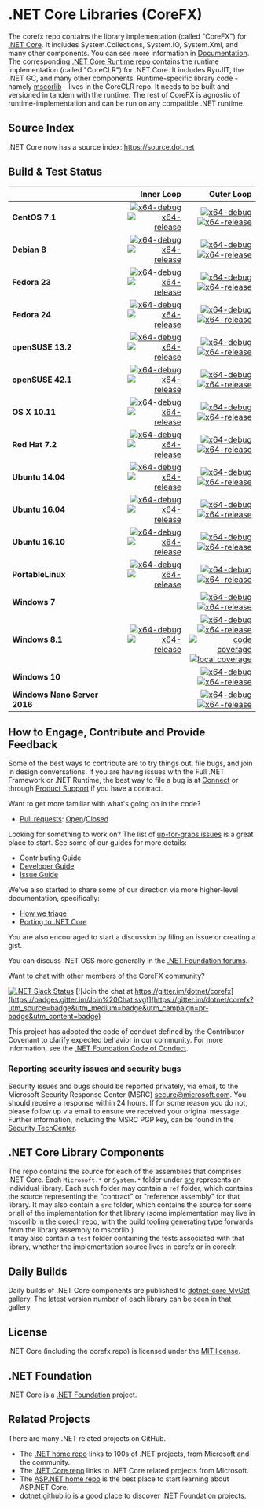# .NET Core Libraries (CoreFX)

The corefx repo contains the library implementation (called "CoreFX") for [.NET Core](http://github.com/dotnet/core). It includes System.Collections, System.IO, System.Xml, and many other components. You can see more information in [Documentation](Documentation/README.md). The corresponding [.NET Core Runtime repo](https://github.com/dotnet/coreclr) contains the runtime implementation (called "CoreCLR") for .NET Core. It includes RyuJIT, the .NET GC, and many other components. Runtime-specific library code - namely [mscorlib][mscorlib] - lives in the CoreCLR repo. It needs to be built and versioned in tandem with the runtime. The rest of CoreFX is agnostic of runtime-implementation and can be run on any compatible .NET runtime.

[mscorlib]: https://github.com/dotnet/coreclr/tree/master/src/mscorlib

## Source Index

.NET Core now has a source index: https://source.dot.net

## Build & Test Status

| | Inner Loop | Outer Loop |
|:---|------:|--------:|
|**CentOS 7.1**|[![x64-debug](https://img.shields.io/jenkins/s/https/ci.dot.net/job/dotnet_corefx/job/master/job/centos7.1_debug.svg?label=x64-debug)](https://ci.dot.net/job/dotnet_corefx/job/master/job/centos7.1_debug)<br>[![x64-release](https://img.shields.io/jenkins/s/https/ci.dot.net/job/dotnet_corefx/job/master/job/centos7.1_release.svg?label=x64-release)](https://ci.dot.net/job/dotnet_corefx/job/master/job/centos7.1_release)|[![x64-debug](https://img.shields.io/jenkins/s/https/ci.dot.net/job/dotnet_corefx/job/master/job/outerloop_centos7.1_debug.svg?label=x64-debug)](https://ci.dot.net/job/dotnet_corefx/job/master/job/outerloop_centos7.1_debug/)<br/>[![x64-release](https://img.shields.io/jenkins/s/https/ci.dot.net/job/dotnet_corefx/job/master/job/outerloop_centos7.1_release.svg?label=x64-release)](https://ci.dot.net/job/dotnet_corefx/job/master/job/outerloop_centos7.1_release/)|
|**Debian 8**|[![x64-debug](https://img.shields.io/jenkins/s/https/ci.dot.net/job/dotnet_corefx/job/master/job/debian8.4_debug.svg?label=x64-debug)](https://ci.dot.net/job/dotnet_corefx/job/master/job/debian8.4_debug)<br>[![x64-release](https://img.shields.io/jenkins/s/https/ci.dot.net/job/dotnet_corefx/job/master/job/debian8.4_release.svg?label=x64-release)](https://ci.dot.net/job/dotnet_corefx/job/master/job/debian8.4_release)|[![x64-debug](https://img.shields.io/jenkins/s/https/ci.dot.net/job/dotnet_corefx/job/master/job/debian8.4_debug.svg?label=x64-debug)](https://ci.dot.net/job/dotnet_corefx/job/master/job/debian8.4_debug)<br>[![x64-release](https://img.shields.io/jenkins/s/https/ci.dot.net/job/dotnet_corefx/job/master/job/debian8.4_release.svg?label=x64-release)](https://ci.dot.net/job/dotnet_corefx/job/master/job/debian8.4_release)|
|**Fedora 23**|[![x64-debug](https://img.shields.io/jenkins/s/https/ci.dot.net/job/dotnet_corefx/job/master/job/fedora23_debug.svg?label=x64-debug)](https://ci.dot.net/job/dotnet_corefx/job/master/job/fedora23_debug)<br>[![x64-release](https://img.shields.io/jenkins/s/https/ci.dot.net/job/dotnet_corefx/job/master/job/fedora23_release.svg?label=x64-release)](https://ci.dot.net/job/dotnet_corefx/job/master/job/fedora23_release)|[![x64-debug](https://img.shields.io/jenkins/s/https/ci.dot.net/job/dotnet_corefx/job/master/job/outerloop_fedora23_debug.svg?label=x64-debug)](https://ci.dot.net/job/dotnet_corefx/job/master/job/outerloop_fedora23_debug/)<br/>[![x64-release](https://img.shields.io/jenkins/s/https/ci.dot.net/job/dotnet_corefx/job/master/job/outerloop_fedora23_release.svg?label=x64-release)](https://ci.dot.net/job/dotnet_corefx/job/master/job/outerloop_fedora23_release/)|
|**Fedora 24**|[![x64-debug](https://img.shields.io/jenkins/s/https/ci.dot.net/job/dotnet_corefx/job/master/job/fedora24_debug.svg?label=x64-debug)](https://ci.dot.net/job/dotnet_corefx/job/master/job/fedora24_debug)<br>[![x64-release](https://img.shields.io/jenkins/s/https/ci.dot.net/job/dotnet_corefx/job/master/job/fedora24_release.svg?label=x64-release)](https://ci.dot.net/job/dotnet_corefx/job/master/job/fedora24_release)|[![x64-debug](https://img.shields.io/jenkins/s/https/ci.dot.net/job/dotnet_corefx/job/master/job/outerloop_fedora24_debug.svg?label=x64-debug)](https://ci.dot.net/job/dotnet_corefx/job/master/job/outerloop_fedora24_debug/)<br/>[![x64-release](https://img.shields.io/jenkins/s/https/ci.dot.net/job/dotnet_corefx/job/master/job/outerloop_fedora24_release.svg?label=x64-release)](https://ci.dot.net/job/dotnet_corefx/job/master/job/outerloop_fedora24_release/)|
|**openSUSE 13.2**|[![x64-debug](https://img.shields.io/jenkins/s/https/ci.dot.net/job/dotnet_corefx/job/master/job/opensuse13.2_debug.svg?label=x64-debug)](https://ci.dot.net/job/dotnet_corefx/job/master/job/opensuse13.2_debug)<br>[![x64-release](https://img.shields.io/jenkins/s/https/ci.dot.net/job/dotnet_corefx/job/master/job/opensuse13.2_release.svg?label=x64-release)](https://ci.dot.net/job/dotnet_corefx/job/master/job/opensuse13.2_release)|[![x64-debug](https://img.shields.io/jenkins/s/https/ci.dot.net/job/dotnet_corefx/job/master/job/outerloop_opensuse13.2_debug.svg?label=x64-debug)](https://ci.dot.net/job/dotnet_corefx/job/master/job/outerloop_opensuse13.2_debug/)<br/>[![x64-release](https://img.shields.io/jenkins/s/https/ci.dot.net/job/dotnet_corefx/job/master/job/outerloop_opensuse13.2_release.svg?label=x64-release)](https://ci.dot.net/job/dotnet_corefx/job/master/job/outerloop_opensuse13.2_release/)|
|**openSUSE 42.1**|[![x64-debug](https://img.shields.io/jenkins/s/https/ci.dot.net/job/dotnet_corefx/job/master/job/opensuse42.1_debug.svg?label=x64-debug)](https://ci.dot.net/job/dotnet_corefx/job/master/job/opensuse42.1_debug)<br>[![x64-release](https://img.shields.io/jenkins/s/https/ci.dot.net/job/dotnet_corefx/job/master/job/opensuse42.1_release.svg?label=x64-release)](https://ci.dot.net/job/dotnet_corefx/job/master/job/opensuse42.1_release)|[![x64-debug](https://img.shields.io/jenkins/s/https/ci.dot.net/job/dotnet_corefx/job/master/job/outerloop_opensuse42.1_debug.svg?label=x64-debug)](https://ci.dot.net/job/dotnet_corefx/job/master/job/outerloop_opensuse42.1_debug/)<br/>[![x64-release](https://img.shields.io/jenkins/s/https/ci.dot.net/job/dotnet_corefx/job/master/job/outerloop_opensuse42.1_release.svg?label=x64-release)](https://ci.dot.net/job/dotnet_corefx/job/master/job/outerloop_opensuse42.1_release/)|
|**OS X 10.11**|[![x64-debug](https://img.shields.io/jenkins/s/https/ci.dot.net/job/dotnet_corefx/job/master/job/osx_debug.svg?label=x64-debug)](https://ci.dot.net/job/dotnet_corefx/job/master/job/osx_debug)<br>[![x64-release](https://img.shields.io/jenkins/s/https/ci.dot.net/job/dotnet_corefx/job/master/job/osx_release.svg?label=x64-release)](https://ci.dot.net/job/dotnet_corefx/job/master/job/osx_release)|[![x64-debug](https://img.shields.io/jenkins/s/https/ci.dot.net/job/dotnet_corefx/job/master/job/outerloop_osx_debug.svg?label=x64-debug)](https://ci.dot.net/job/dotnet_corefx/job/master/job/outerloop_osx_debug/)<br/>[![x64-release](https://img.shields.io/jenkins/s/https/ci.dot.net/job/dotnet_corefx/job/master/job/outerloop_osx_release.svg?label=x64-release)](https://ci.dot.net/job/dotnet_corefx/job/master/job/outerloop_osx_release/)|
|**Red Hat 7.2**|[![x64-debug](https://img.shields.io/jenkins/s/https/ci.dot.net/job/dotnet_corefx/job/master/job/rhel7.2_debug.svg?label=x64-debug)](https://ci.dot.net/job/dotnet_corefx/job/master/job/rhel7.2_debug)<br>[![x64-release](https://img.shields.io/jenkins/s/https/ci.dot.net/job/dotnet_corefx/job/master/job/rhel7.2_release.svg?label=x64-release)](https://ci.dot.net/job/dotnet_corefx/job/master/job/rhel7.2_release)|[![x64-debug](https://img.shields.io/jenkins/s/https/ci.dot.net/job/dotnet_corefx/job/master/job/outerloop_rhel7.2_debug.svg?label=x64-debug)](https://ci.dot.net/job/dotnet_corefx/job/master/job/outerloop_rhel7.2_debug/)<br/>[![x64-release](https://img.shields.io/jenkins/s/https/ci.dot.net/job/dotnet_corefx/job/master/job/outerloop_rhel7.2_release.svg?label=x64-release)](https://ci.dot.net/job/dotnet_corefx/job/master/job/outerloop_rhel7.2_release/)|
|**Ubuntu 14.04**|[![x64-debug](https://img.shields.io/jenkins/s/https/ci.dot.net/job/dotnet_corefx/job/master/job/ubuntu14.04_debug.svg?label=x64-debug)](https://ci.dot.net/job/dotnet_corefx/job/master/job/ubuntu14.04_debug/)<br>[![x64-release](https://img.shields.io/jenkins/s/https/ci.dot.net/job/dotnet_corefx/job/master/job/ubuntu14.04_release.svg?label=x64-release)](https://ci.dot.net/job/dotnet_corefx/job/master/job/ubuntu14.04_release)|[![x64-debug](https://img.shields.io/jenkins/s/https/ci.dot.net/job/dotnet_corefx/job/master/job/outerloop_ubuntu14.04_debug.svg?label=x64-debug)](https://ci.dot.net/job/dotnet_corefx/job/master/job/outerloop_ubuntu14.04_debug/)<br/>[![x64-release](https://img.shields.io/jenkins/s/https/ci.dot.net/job/dotnet_corefx/job/master/job/outerloop_ubuntu14.04_release.svg?label=x64-release)](https://ci.dot.net/job/dotnet_corefx/job/master/job/outerloop_ubuntu14.04_release/)|
|**Ubuntu 16.04**|[![x64-debug](https://img.shields.io/jenkins/s/https/ci.dot.net/job/dotnet_corefx/job/master/job/ubuntu16.04_debug.svg?label=x64-debug)](https://ci.dot.net/job/dotnet_corefx/job/master/job/ubuntu16.04_debug)<br>[![x64-release](https://img.shields.io/jenkins/s/https/ci.dot.net/job/dotnet_corefx/job/master/job/ubuntu16.04_release.svg?label=x64-release)](https://ci.dot.net/job/dotnet_corefx/job/master/job/ubuntu16.04_release)|[![x64-debug](https://img.shields.io/jenkins/s/https/ci.dot.net/job/dotnet_corefx/job/master/job/outerloop_ubuntu16.04_debug.svg?label=x64-debug)](https://ci.dot.net/job/dotnet_corefx/job/master/job/outerloop_ubuntu16.04_debug/)<br/>[![x64-release](https://img.shields.io/jenkins/s/https/ci.dot.net/job/dotnet_corefx/job/master/job/outerloop_ubuntu16.04_release.svg?label=x64-release)](https://ci.dot.net/job/dotnet_corefx/job/master/job/outerloop_ubuntu16.04_release/)|
|**Ubuntu 16.10**|[![x64-debug](https://img.shields.io/jenkins/s/https/ci.dot.net/job/dotnet_corefx/job/master/job/ubuntu16.10_debug.svg?label=x64-debug)](https://ci.dot.net/job/dotnet_corefx/job/master/job/ubuntu16.10_debug)<br>[![x64-release](https://img.shields.io/jenkins/s/https/ci.dot.net/job/dotnet_corefx/job/master/job/ubuntu16.10_release.svg?label=x64-release)](https://ci.dot.net/job/dotnet_corefx/job/master/job/ubuntu16.10_release)|[![x64-debug](https://img.shields.io/jenkins/s/https/ci.dot.net/job/dotnet_corefx/job/master/job/outerloop_ubuntu16.10_debug.svg?label=x64-debug)](https://ci.dot.net/job/dotnet_corefx/job/master/job/outerloop_ubuntu16.10_debug/)<br/>[![x64-release](https://img.shields.io/jenkins/s/https/ci.dot.net/job/dotnet_corefx/job/master/job/outerloop_ubuntu16.10_release.svg?label=x64-release)](https://ci.dot.net/job/dotnet_corefx/job/master/job/outerloop_ubuntu16.10_release/)|
|**PortableLinux**|[![x64-debug](https://img.shields.io/jenkins/s/https/ci.dot.net/job/dotnet_corefx/job/master/job/portablelinux_debug.svg?label=x64-debug)](https://ci.dot.net/job/dotnet_corefx/job/master/job/portablelinux_debug)<br>[![x64-release](https://img.shields.io/jenkins/s/https/ci.dot.net/job/dotnet_corefx/job/master/job/portablelinux_release.svg?label=x64-release)](https://ci.dot.net/job/dotnet_corefx/job/master/job/portablelinux_release)|[![x64-debug](https://img.shields.io/jenkins/s/https/ci.dot.net/job/dotnet_corefx/job/master/job/outerloop_portablelinux_debug.svg?label=x64-debug)](https://ci.dot.net/job/dotnet_corefx/job/master/job/outerloop_portablelinx_debug/)<br/>[![x64-release](https://img.shields.io/jenkins/s/https/ci.dot.net/job/dotnet_corefx/job/master/job/outerloop_portablelinux_release.svg?label=x64-release)](https://ci.dot.net/job/dotnet_corefx/job/master/job/outerloop_portablelinux_release/)|
|**Windows 7**||[![x64-debug](https://img.shields.io/jenkins/s/https/ci.dot.net/job/dotnet_corefx/job/master/job/outerloop_win7_debug.svg?label=x64-debug)](https://ci.dot.net/job/dotnet_corefx/job/master/job/outerloop_win7_debug)<br>[![x64-release](https://img.shields.io/jenkins/s/https/ci.dot.net/job/dotnet_corefx/job/master/job/outerloop_win7_release.svg?label=x64-release)](https://ci.dot.net/job/dotnet_corefx/job/master/job/outerloop_win7_release)|
|**Windows 8.1**|[![x64-debug](https://img.shields.io/jenkins/s/https/ci.dot.net/job/dotnet_corefx/job/master/job/windows_nt_debug.svg?label=x64-debug)](https://ci.dot.net/job/dotnet_corefx/job/master/job/windows_nt_debug)<br>[![x64-release](https://img.shields.io/jenkins/s/https/ci.dot.net/job/dotnet_corefx/job/master/job/windows_nt_release.svg?label=x64-release)](https://ci.dot.net/job/dotnet_corefx/job/master/job/windows_nt_release)|[![x64-debug](https://img.shields.io/jenkins/s/https/ci.dot.net/job/dotnet_corefx/job/master/job/outerloop_windows_nt_debug.svg?label=x64-debug)](https://ci.dot.net/job/dotnet_corefx/job/master/job/outerloop_windows_nt_debug)<br/>[![x64-release](https://img.shields.io/jenkins/s/https/ci.dot.net/job/dotnet_corefx/job/master/job/outerloop_windows_nt_release.svg?label=x64-release)](https://ci.dot.net/job/dotnet_corefx/job/master/job/outerloop_windows_nt_release)<br/>[![code coverage](https://img.shields.io/jenkins/s/https/ci.dot.net/job/dotnet_corefx/job/master/job/code_coverage_windows.svg?label=code%20coverage)](https://ci.dot.net/job/dotnet_corefx/job/master/job/code_coverage_windows/Code_Coverage_Report)<br>[![local coverage](https://img.shields.io/jenkins/s/https/ci.dot.net/job/dotnet_corefx/job/master/job/code_coverage_windows_local.svg?label=local%20code%20coverage)](https://ci.dot.net/job/dotnet_corefx/job/master/job/code_coverage_windows_local/Code_Coverage_Report)|
|**Windows 10**||[![x64-debug](https://img.shields.io/jenkins/s/https/ci.dot.net/job/dotnet_corefx/job/master/job/outerloop_win10_debug.svg?label=x64-debug)](https://ci.dot.net/job/dotnet_corefx/job/master/job/outerloop_win10_debug)<br>[![x64-release](https://img.shields.io/jenkins/s/https/ci.dot.net/job/dotnet_corefx/job/master/job/outerloop_win10_release.svg?label=x64-release)](https://ci.dot.net/job/dotnet_corefx/job/master/job/outerloop_win10_release)|
|**Windows Nano Server 2016**||[![x64-debug](https://img.shields.io/jenkins/s/https/ci.dot.net/job/dotnet_corefx/job/master/job/outerloop_winnano16_debug.svg?label=x64-debug)](https://ci.dot.net/job/dotnet_corefx/job/master/job/outerloop_winnano16_debug)<br>[![x64-release](https://img.shields.io/jenkins/s/https/ci.dot.net/job/dotnet_corefx/job/master/job/outerloop_winnano16_release.svg?label=x64-release)](https://ci.dot.net/job/dotnet_corefx/job/master/job/outerloop_winnano16_release)|

## How to Engage, Contribute and Provide Feedback

Some of the best ways to contribute are to try things out, file bugs, and join in design conversations. If you are having issues with the Full .NET Framework or .NET Runtime, the best way to file a bug is at [Connect](http://connect.microsoft.com/VisualStudio) or through [Product Support](https://support.microsoft.com/en-us/contactus?ws=support) if you have a contract.

Want to get more familiar with what's going on in the code?
* [Pull requests](https://github.com/dotnet/corefx/pulls): [Open](https://github.com/dotnet/corefx/pulls?q=is%3Aopen+is%3Apr)/[Closed](https://github.com/dotnet/corefx/pulls?q=is%3Apr+is%3Aclosed)

Looking for something to work on? The list of [up-for-grabs issues](https://github.com/dotnet/corefx/labels/up%20for%20grabs) is a great place to start. See some of our guides for more details:

* [Contributing Guide](Documentation/project-docs/contributing.md)
* [Developer Guide](Documentation/project-docs/developer-guide.md)
* [Issue Guide](Documentation/project-docs/issue-guide.md)

We've also started to share some of our direction via more higher-level documentation, specifically:

* [How we triage](Documentation/project-docs/triage.md)
* [Porting to .NET Core](Documentation/project-docs/porting.md)

You are also encouraged to start a discussion by filing an issue or creating a
gist.

You can discuss .NET OSS more generally in the [.NET Foundation forums].

Want to chat with other members of the CoreFX community?

[![.NET Slack Status](https://aspnetcoreslack.herokuapp.com/badge.svg?2)](http://tattoocoder.com/aspnet-slack-sign-up/) [![Join the chat at https://gitter.im/dotnet/corefx](https://badges.gitter.im/Join%20Chat.svg)](https://gitter.im/dotnet/corefx?utm_source=badge&utm_medium=badge&utm_campaign=pr-badge&utm_content=badge)

[.NET Foundation forums]: http://forums.dotnetfoundation.org/

This project has adopted the code of conduct defined by the Contributor Covenant
to clarify expected behavior in our community. For more information, see the [.NET Foundation Code of Conduct](http://www.dotnetfoundation.org/code-of-conduct).

### Reporting security issues and security bugs

Security issues and bugs should be reported privately, via email, to the
Microsoft Security Response Center (MSRC) <secure@microsoft.com>. You should
receive a response within 24 hours. If for some reason you do not, please follow
up via email to ensure we received your original message. Further information,
including the MSRC PGP key, can be found in the
[Security TechCenter](https://technet.microsoft.com/en-us/security/ff852094.aspx).

## .NET Core Library Components

The repo contains the source for each of the assemblies that comprises .NET Core.  Each ```Microsoft.*``` or ```System.*``` folder under
[src](https://github.com/dotnet/corefx/tree/master/src) represents an individual library.  Each such folder may contain a ```ref``` folder,
which contains the source representing the "contract" or "reference assembly" for that library.  It may also contain a ```src``` folder,
which contains the source for some or all of the implementation for that library (some implementation may live in mscorlib in the 
[coreclr repo](https://github.com/dotnet/coreclr), with the build tooling generating type forwards from the library assembly to mscorlib.)  
It may also contain a ```test``` folder containing the tests associated with that library, whether the implementation source lives in corefx 
or in coreclr.

## Daily Builds

Daily builds of .NET Core components are published to [dotnet-core MyGet gallery](https://dotnet.myget.org/gallery/dotnet-core).
The latest version number of each library can be seen in that gallery.

## License

.NET Core (including the corefx repo) is licensed under the [MIT license](LICENSE).

## .NET Foundation

.NET Core is a [.NET Foundation](http://www.dotnetfoundation.org/projects) project.

## Related Projects
There are many .NET related projects on GitHub.

- The [.NET home repo](https://github.com/Microsoft/dotnet) links to 100s of .NET projects, from Microsoft and the community.
- The [.NET Core repo](https://github.com/dotnet/core) links to .NET Core related projects from Microsoft.
- The [ASP.NET home repo](https://github.com/aspnet/home) is the best place to start learning about ASP.NET Core.
- [dotnet.github.io](http://dotnet.github.io) is a good place to discover .NET Foundation projects.
